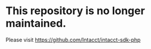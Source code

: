 # This repository is no longer maintained.

Please visit https://github.com/Intacct/intacct-sdk-php
